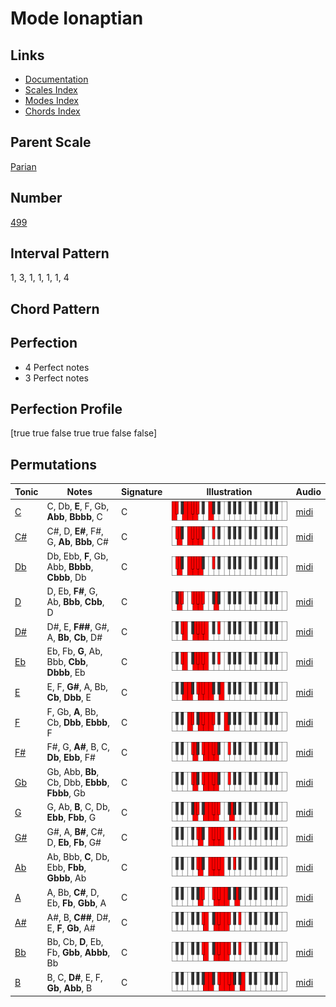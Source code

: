 # Mode Ionaptian

## Links

- [Documentation](index.md)
- [Scales Index](Scales.md)
- [Modes Index](Modes.md)
- [Chords Index](Chords.md)

## Parent Scale

[Parian](ScaleParian.md)

## Number

[499](https://ianring.com/musictheory/scales/499)

## Interval Pattern

1, 3, 1, 1, 1, 1, 4

## Chord Pattern



## Perfection

- 4 Perfect notes
- 3 Perfect notes

## Perfection Profile

[true true false true true false false]

## Permutations

| Tonic | Notes | Signature | Illustration | Audio |
|-------|-------|-----------|--------------|-------|
| [C](ModeCNaturalIonaptian.md) | C, Db, **E**, F, Gb, **Abb**, **Bbbb**, C | C | ![CNaturalIonaptian](ModeCNaturalIonaptian.png) | [midi](https://github.com/edipermadi/music/blob/main/docs/ModeCNaturalIonaptian.mid?raw=true) |
| [C#](ModeCSharpIonaptian.md) | C#, D, **E#**, F#, G, **Ab**, **Bbb**, C# | C | ![CSharpIonaptian](ModeCSharpIonaptian.png) | [midi](https://github.com/edipermadi/music/blob/main/docs/ModeCSharpIonaptian.mid?raw=true) |
| [Db](ModeDFlatIonaptian.md) | Db, Ebb, **F**, Gb, Abb, **Bbbb**, **Cbbb**, Db | C | ![DFlatIonaptian](ModeDFlatIonaptian.png) | [midi](https://github.com/edipermadi/music/blob/main/docs/ModeDFlatIonaptian.mid?raw=true) |
| [D](ModeDNaturalIonaptian.md) | D, Eb, **F#**, G, Ab, **Bbb**, **Cbb**, D | C | ![DNaturalIonaptian](ModeDNaturalIonaptian.png) | [midi](https://github.com/edipermadi/music/blob/main/docs/ModeDNaturalIonaptian.mid?raw=true) |
| [D#](ModeDSharpIonaptian.md) | D#, E, **F##**, G#, A, **Bb**, **Cb**, D# | C | ![DSharpIonaptian](ModeDSharpIonaptian.png) | [midi](https://github.com/edipermadi/music/blob/main/docs/ModeDSharpIonaptian.mid?raw=true) |
| [Eb](ModeEFlatIonaptian.md) | Eb, Fb, **G**, Ab, Bbb, **Cbb**, **Dbbb**, Eb | C | ![EFlatIonaptian](ModeEFlatIonaptian.png) | [midi](https://github.com/edipermadi/music/blob/main/docs/ModeEFlatIonaptian.mid?raw=true) |
| [E](ModeENaturalIonaptian.md) | E, F, **G#**, A, Bb, **Cb**, **Dbb**, E | C | ![ENaturalIonaptian](ModeENaturalIonaptian.png) | [midi](https://github.com/edipermadi/music/blob/main/docs/ModeENaturalIonaptian.mid?raw=true) |
| [F](ModeFNaturalIonaptian.md) | F, Gb, **A**, Bb, Cb, **Dbb**, **Ebbb**, F | C | ![FNaturalIonaptian](ModeFNaturalIonaptian.png) | [midi](https://github.com/edipermadi/music/blob/main/docs/ModeFNaturalIonaptian.mid?raw=true) |
| [F#](ModeFSharpIonaptian.md) | F#, G, **A#**, B, C, **Db**, **Ebb**, F# | C | ![FSharpIonaptian](ModeFSharpIonaptian.png) | [midi](https://github.com/edipermadi/music/blob/main/docs/ModeFSharpIonaptian.mid?raw=true) |
| [Gb](ModeGFlatIonaptian.md) | Gb, Abb, **Bb**, Cb, Dbb, **Ebbb**, **Fbbb**, Gb | C | ![GFlatIonaptian](ModeGFlatIonaptian.png) | [midi](https://github.com/edipermadi/music/blob/main/docs/ModeGFlatIonaptian.mid?raw=true) |
| [G](ModeGNaturalIonaptian.md) | G, Ab, **B**, C, Db, **Ebb**, **Fbb**, G | C | ![GNaturalIonaptian](ModeGNaturalIonaptian.png) | [midi](https://github.com/edipermadi/music/blob/main/docs/ModeGNaturalIonaptian.mid?raw=true) |
| [G#](ModeGSharpIonaptian.md) | G#, A, **B#**, C#, D, **Eb**, **Fb**, G# | C | ![GSharpIonaptian](ModeGSharpIonaptian.png) | [midi](https://github.com/edipermadi/music/blob/main/docs/ModeGSharpIonaptian.mid?raw=true) |
| [Ab](ModeAFlatIonaptian.md) | Ab, Bbb, **C**, Db, Ebb, **Fbb**, **Gbbb**, Ab | C | ![AFlatIonaptian](ModeAFlatIonaptian.png) | [midi](https://github.com/edipermadi/music/blob/main/docs/ModeAFlatIonaptian.mid?raw=true) |
| [A](ModeANaturalIonaptian.md) | A, Bb, **C#**, D, Eb, **Fb**, **Gbb**, A | C | ![ANaturalIonaptian](ModeANaturalIonaptian.png) | [midi](https://github.com/edipermadi/music/blob/main/docs/ModeANaturalIonaptian.mid?raw=true) |
| [A#](ModeASharpIonaptian.md) | A#, B, **C##**, D#, E, **F**, **Gb**, A# | C | ![ASharpIonaptian](ModeASharpIonaptian.png) | [midi](https://github.com/edipermadi/music/blob/main/docs/ModeASharpIonaptian.mid?raw=true) |
| [Bb](ModeBFlatIonaptian.md) | Bb, Cb, **D**, Eb, Fb, **Gbb**, **Abbb**, Bb | C | ![BFlatIonaptian](ModeBFlatIonaptian.png) | [midi](https://github.com/edipermadi/music/blob/main/docs/ModeBFlatIonaptian.mid?raw=true) |
| [B](ModeBNaturalIonaptian.md) | B, C, **D#**, E, F, **Gb**, **Abb**, B | C | ![BNaturalIonaptian](ModeBNaturalIonaptian.png) | [midi](https://github.com/edipermadi/music/blob/main/docs/ModeBNaturalIonaptian.mid?raw=true) |
